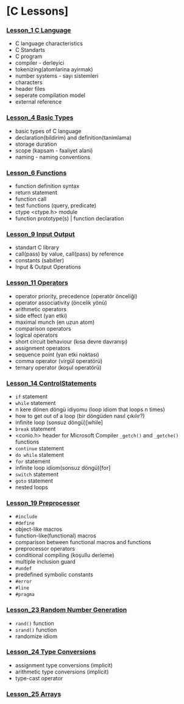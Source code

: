 # [C Lessons]

### [Lesson_1 C Language](https://github.com/UPinar/CLessons/tree/master/Lesson_1) 
  - C language characteristics
  - C Standarts
  - C program
  - compiler - derleyici
  - tokenizing(atomlarina ayirmak)
  - number systems - sayı sistemleri
  - characters
  - header files
  - seperate compilation model
  - external reference

### [Lesson_4 Basic Types](https://github.com/UPinar/CLessons/tree/master/Lesson_4)
  - basic types of C language
  - declaration(bildirim) and definition(tanimlama)
  - storage duration
  - scope (kapsam - faaliyet alani)
  - naming - naming conventions

### [Lesson_6 Functions](https://github.com/UPinar/CLessons/tree/master/Lesson_6)
  - function definition syntax
  - return statement
  - function call
  - test functions (query, predicate)
  - ctype <ctype.h> module
  - function prototype(s) | function declaration

### [Lesson_9 Input Output](https://github.com/UPinar/CLessons/tree/master/Lesson_9)
  - standart C library
  - call(pass) by value, call(pass) by reference
  - constants (sabitler) 
  - Input & Output Operations

### [Lesson_11 Operators](https://github.com/UPinar/CLessons/tree/master/Lesson_11)
  - operator priority, precedence (operatör önceliği)
  - operator associativity (öncelik yönü)
  - arithmetic operators
  - side effect (yan etki)
  - maximal munch (en uzun atom)
  - comparison operators
  - logical operators
  - short circuit behaviour (kısa devre davranışı)
  - assignment operators
  - sequence point (yan etki noktası)
  - comma operator (virgül operatörü)
  - ternary operator (koşul operatörü)

### [Lesson_14 ControlStatements](https://github.com/UPinar/CLessons/tree/master/Lesson_14)
  - `if` statement
  - `while` statement
  - n kere dönen döngü idiyomu (loop idiom that loops n times)
  - how to get out of a loop (bir döngüden nasıl çıkılır?)
  - infinite loop (sonsuz döngü)[while]
  - `break` statement
  - <conio.h> header for Microsoft Compiler `_getch()` and `_getche()` functions
  - `continue` statement
  - `do while` statement
  - `for` statement
  - infinite loop idiom(sonsuz döngü)[for]
  - `switch` statement
  - `goto` statement
  - nested loops

### [Lesson_19 Preprocessor](https://github.com/UPinar/CLessons/tree/master/Lesson_19)
  - `#include`
  - `#define`
  - object-like macros
  - function-like(functional) macros
  - comparison between functional macros and functions
  - preprocessor operators
  - conditional compiling (koşullu derleme)
  - multiple inclusion guard
  - `#undef`
  - predefined symbolic constants
  - `#error`
  - `#line`
  - `#pragma`

### [Lesson_23 Random Number Generation](https://github.com/UPinar/CLessons/tree/master/Lesson_23)
  - `rand()` function
  - `srand()` function
  - randomize idiom

### [Lesson_24 Type Conversions](https://github.com/UPinar/CLessons/tree/master/Lesson_24)
  - assignment type conversions (implicit)
  - arithmetic type conversions (implicit)
  - type-cast operator

### [Lesson_25 Arrays](https://github.com/UPinar/CLessons/tree/master/Lesson_25)
